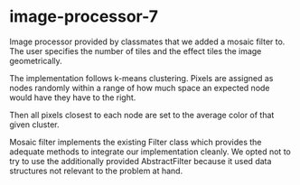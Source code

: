 # image-processor-7

Image processor provided by classmates that we added a mosaic filter to. The user specifies the number of tiles and the effect tiles the image geometrically. 

The implementation follows k-means clustering. Pixels are assigned as nodes randomly within a range of how much space an expected node would have they have to the right. 

Then all pixels closest to each node are set to the average color of that given cluster. 

Mosaic filter implements the existing Filter class which provides the adequate methods to integrate our implementation cleanly. We opted not to try to use the
additionally provided AbstractFilter because it used data structures not relevant to the problem at hand.
